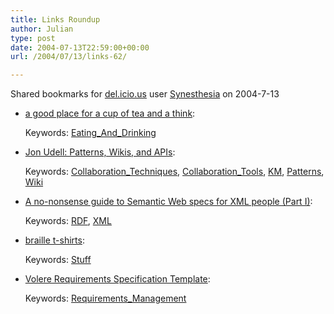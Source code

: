 ```yaml
---
title: Links Roundup
author: Julian
type: post
date: 2004-07-13T22:59:00+00:00
url: /2004/07/13/links-62/

---
```

Shared bookmarks for [del.icio.us][1] user  [Synesthesia][2] on 2004-7-13

  * [a good place for a cup of tea and a think][3]:
   
    Keywords: [Eating\_And\_Drinking][4]
  * [Jon Udell: Patterns, Wikis, and APIs][5]:
   
    Keywords: [Collaboration_Techniques][6], [Collaboration_Tools][7], [KM][8], [Patterns][9], [Wiki][10]
  * [A no-nonsense guide to Semantic Web specs for XML people (Part I)][11]:
   
    Keywords: [RDF][12], [XML][13]
  * [braille t-shirts][14]:
   
    Keywords: [Stuff][15]
  * [Volere Requirements Specification Template][16]:
   
    Keywords: [Requirements_Management][17]

 [1]: https://del.icio.us/
 [2]: https://del.icio.us/synesthesia
 [3]: https://russelldavies.typepad.com/ateaandathink/ "https://russelldavies.typepad.com/ateaandathink/"
 [4]: https://del.icio.us/synesthesia/Eating_And_Drinking
 [5]: https://weblog.infoworld.com/udell/2004/05/21.html "https://weblog.infoworld.com/udell/2004/05/21.html"
 [6]: https://del.icio.us/synesthesia/Collaboration_Techniques
 [7]: https://del.icio.us/synesthesia/Collaboration_Tools
 [8]: https://del.icio.us/synesthesia/KM
 [9]: https://del.icio.us/synesthesia/Patterns
 [10]: https://del.icio.us/synesthesia/Wiki
 [11]: https://www.betaversion.org/~stefano/linotype/news/57/ "https://www.betaversion.org/~stefano/linotype/news/57/"
 [12]: https://del.icio.us/synesthesia/RDF
 [13]: https://del.icio.us/synesthesia/XML
 [14]: https://www.notvanilla.us/ "https://www.notvanilla.us/"
 [15]: https://del.icio.us/synesthesia/Stuff
 [16]: https://www.volere.co.uk/template.htm "https://www.volere.co.uk/template.htm"
 [17]: https://del.icio.us/synesthesia/Requirements_Management